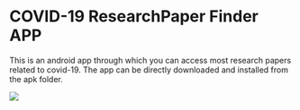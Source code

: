 # COVID-19 ResearchPaper Finder APP
This is an android app through which you can access most research papers related to covid-19. 
The app can be directly downloaded and installed from the apk folder.

![]("https://i.ibb.co/frtrd5g/Feature-Graphic-XORsearch.png")

